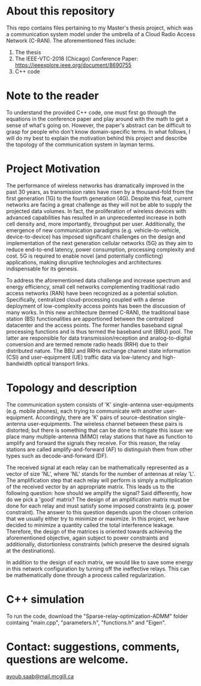 # About this repository
This repo contains files pertaining to my Master's thesis project, which was a communication system model under the umbrella of a Cloud Radio Access Network (C-RAN). The aforementioned files include:

1) The thesis
2) The IEEE-VTC-2018 (Chicago) Conference Paper: https://ieeexplore.ieee.org/document/8690755
3) C++ code

# Note to the reader
To understand the provided C++ code, one must first go through the equations in the conference paper and play around with the math to get a sense of what's going on. However, the paper's abstract can be difficult to grasp for people who don't know domain-specific terms. In what follows, I will do my best to explain the motivation behind this project and describe the topology of the communication system in layman terms.

# Project Motivation
The performance of wireless networks has dramatically improved in the past 30 years, as transmission rates have risen by a thousand-fold from the first generation (1G) to the fourth generation (4G). Despite this feat, current networks are facing a great challenge as they will not be able to supply the projected data volumes. In fact, the proliferation of wireless devices with advanced capabilities has resulted in an unprecedented increase in both cell density and, more importantly, throughput per user. Additionally, the emergence of new communication paradigms (e.g. vehicle-to-vehicle, device-to-device) has imposed significant challenges on the design and implementation of the next generation cellular networks (5G) as they aim to reduce end-to-end latency, power consumption, processing complexity and cost. 5G is required to enable novel (and potentially conflicting) applications, making disruptive technologies and architectures indispensable for its genesis.

To address the aforementioned data challenge and increase spectrum and energy efficiency, small cell networks complementing traditional radio access networks (RAN) have been recognized as a potential solution. Specifically, centralized cloud-processing coupled with a dense deployment of low-complexity access points has been the discussion of many works. In this new architecture (termed C-RAN), the traditional base station (BS) functionalities are apportioned between the centralized datacenter and the access points. The former handles baseband signal processing functions and is thus termed the baseband unit (BBU) pool. The latter are responsible for data transmission/reception and analog-to-digital conversion and are termed remote radio heads (RRH) due to their distributed nature. The BBU and RRHs exchange channel state information (CSI) and user-equipment (UE) traffic data via low-latency and high-bandwidth optical transport links.

# Topology and description
The communication system consists of 'K' single-antenna user-equipments (e.g. mobile phones), each trying to communicate with another user-equipment. Accordingly, there are 'K' pairs of source-destination single-antenna user-equipments. The wireless channel between these pairs is distorted; but there is something that can be done to mitigate this issue: we place many multiple-antenna (MIMO) relay stations that have as function to amplify and forward the signals they receive. For this reason, the relay stations are called amplify-and-forward (AF) to distinguish them from other types such as decode-and-forward (DF). 

The received signal at each relay can be mathematically represented as a vector of size 'NL', where 'NL' stands for the number of antennas at relay 'L'. The amplification step that each relay will perform is simply a multiplication of the received vector by an appropriate matrix. This leads us to the following question: how should we amplify the signal? Said differently, how do we pick a 'good' matrix? The design of an amplification matrix must be done for each relay and must satisfy some imposed constraints (e.g. power constraint). The answer to this question depends upon the chosen criterion that we usually either try to minimize or maximize. In this project, we have decided to minimize a quantity called the total interference leakage. Therefore, the design of the matrices is oriented towards achieving the aforementioned objective, again subject to power constraints and additionally, distortionless constraints (which preserve the desired signals at the destinations).

In addition to the design of each matrix, we would like to save some energy in this network configuration by turning off the ineffective relays. This can be mathematically done through a process called regularization.

# C++ simulation
To run the code, download the "Sparse-relay-optimization-ADMM" folder cointaing "main.cpp", "parameters.h", "functions.h" and "Eigen".

# Contact: suggestions, comments, questions are welcome.
ayoub.saab@mail.mcgill.ca
